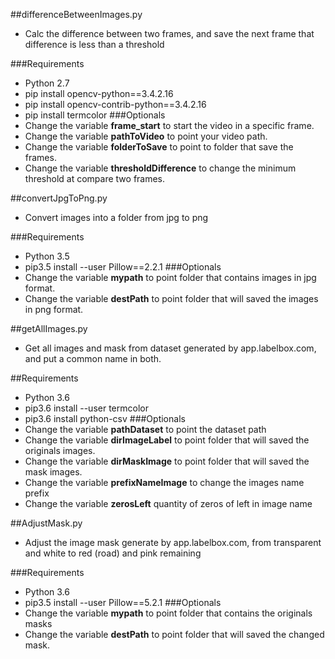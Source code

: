##differenceBetweenImages.py
- Calc the difference between two frames, and save the next frame that difference is less than a threshold

###Requirements
- Python 2.7
- pip install opencv-python==3.4.2.16
- pip install opencv-contrib-python==3.4.2.16
- pip install termcolor
###Optionals
- Change the variable **frame_start** to start the video in a specific frame.
- Change the variable **pathToVideo** to point your video path.
- Change the variable **folderToSave** to point to folder that save the frames.
- Change the variable **thresholdDifference** to change the minimum threshold at compare two frames.


##convertJpgToPng.py
- Convert images into a folder from jpg to png

###Requirements
- Python 3.5
- pip3.5 install --user Pillow==2.2.1
###Optionals
- Change the variable **mypath** to point folder that contains images in jpg format.
- Change the variable **destPath** to point folder that will saved the images in png format.


##getAllImages.py
- Get all images and mask from dataset generated by app.labelbox.com, and put a common name in both.

##Requirements
- Python 3.6
- pip3.6 install --user termcolor
- pip3.6 install python-csv
###Optionals
- Change the variable **pathDataset** to point the dataset path 
- Change the variable **dirImageLabel** to point folder that will saved the originals images.
- Change the variable **dirMaskImage** to point folder that will saved the mask images.
- Change the variable **prefixNameImage** to change the images name prefix
- Change the variable **zerosLeft** quantity of zeros of left in image name


##AdjustMask.py
- Adjust the image mask generate by app.labelbox.com, from transparent and white to red (road) and pink remaining

###Requirements
- Python 3.6
- pip3.5 install --user Pillow==5.2.1
###Optionals
- Change the variable **mypath** to point folder that contains the originals masks 
- Change the variable **destPath** to point folder that will saved the changed mask.